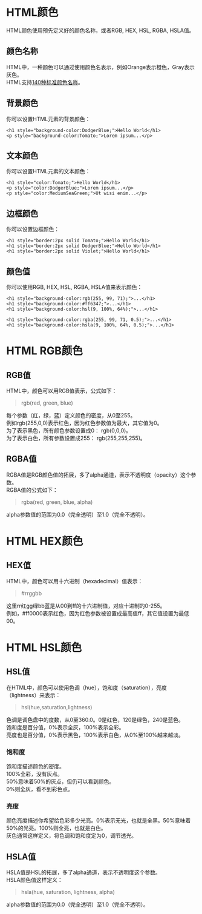 # HTML颜色
HTML颜色使用预先定义好的颜色名称，或者RGB, HEX, HSL, RGBA, HSLA值。
## 颜色名称
HTML中，一种颜色可以通过使用颜色名表示，例如Orange表示橙色，Gray表示灰色。  
HTML支持[140种标准颜色名称](https://www.w3schools.com/colors/colors_names.asp)。
## 背景颜色
你可以设置HTML元素的背景颜色：  
```
<h1 style="background-color:DodgerBlue;">Hello World</h1>
<p style="background-color:Tomato;">Lorem ipsum...</p>
```
## 文本颜色
你可以设置HTML元素的文本颜色：  
```
<h1 style="color:Tomato;">Hello World</h1>
<p style="color:DodgerBlue;">Lorem ipsum...</p>
<p style="color:MediumSeaGreen;">Ut wisi enim...</p>
```
## 边框颜色
你可以设置边框颜色：  
```
<h1 style="border:2px solid Tomato;">Hello World</h1>
<h1 style="border:2px solid DodgerBlue;">Hello World</h1>
<h1 style="border:2px solid Violet;">Hello World</h1>
```
## 颜色值
你可以使用RGB, HEX, HSL, RGBA, HSLA值来表示颜色：  
```
<h1 style="background-color:rgb(255, 99, 71);">...</h1>
<h1 style="background-color:#ff6347;">...</h1>
<h1 style="background-color:hsl(9, 100%, 64%);">...</h1>

<h1 style="background-color:rgba(255, 99, 71, 0.5);">...</h1>
<h1 style="background-color:hsla(9, 100%, 64%, 0.5);">...</h1>
```
# HTML RGB颜色
## RGB值
HTML中，颜色可以用RGB值表示，公式如下：  
> rgb(red, green, blue)

每个参数（红，绿，蓝）定义颜色的密度，从0至255。  
例如rgb(255,0,0)表示红色，因为红色参数值为最大，其它值为0。  
为了表示黑色，所有颜色参数设置成0： rgb(0,0,0)。  
为了表示白色，所有参数设置成255： rgb(255,255,255)。
## RGBA值
RGBA值是RGB颜色值的拓展，多了alpha通道，表示不透明度（opacity）这个参数。  
RGBA值的公式如下：
> rgba(red, green, blue, alpha)

alpha参数值的范围为0.0（完全透明）至1.0（完全不透明）。
# HTML HEX颜色
## HEX值
HTML中，颜色可以用十六进制（hexadecimal）值表示：
> #rrggbb

这里rr红gg绿bb蓝是从00到ff的十六进制值，对应十进制的0-255。  
例如，#ff0000表示红色，因为红色参数被设置成最高值ff，其它值设置为最低00。
# HTML HSL颜色
## HSL值
在HTML中，颜色可以使用色调（hue），饱和度（saturation），亮度（lightness）来表示：
> hsl(hue,saturation,lightness)

色调是调色盘中的度数，从0至360.0。0是红色，120是绿色，240是蓝色。  
饱和度是百分值，0%表示全灰，100%表示全彩。  
亮度也是百分值，0%表示黑色，100%表示白色，从0%至100%越来越淡。  
### 饱和度
饱和度描述颜色的密度。  
100%全彩，没有灰点。  
50%意味着50%的灰点，但仍可以看到颜色。  
0%则全灰，看不到彩色点。
### 亮度
颜色亮度描述你希望给色彩多少光亮。0%表示无光，也就是全黑。50%意味着50%的光亮。100%则全亮，也就是白色。  
灰色通常这样定义，将色调和饱和度定为0，调节透光。
## HSLA值
HSLA值是HSL的拓展，多了alpha通道，表示不透明度这个参数。  
HSLA颜色值这样定义：
> hsla(hue, saturation, lightness, alpha)

alpha参数值的范围为0.0（完全透明）至1.0（完全不透明）。
